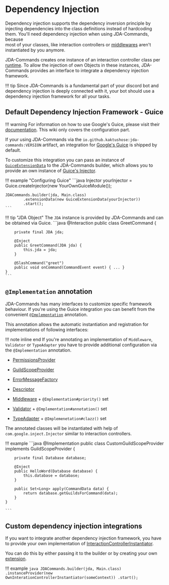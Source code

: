# Dependency Injection
Dependency injection supports the dependency inversion principle by injecting dependencies into the class definitions 
instead of hardcoding them. You'll need dependency injection when using JDA-Commands, because  
most of your classes, like interaction controllers or [middlewares](./middlewares/overview.md) aren't instantiated by 
you anymore. 

JDA-Commands creates one instance of an interaction controller class per [runtime](interactions/overview.md#runtime-scoped-instances).
To allow the injection of own Objects in these instances, JDA-Commands provides an interface to integrate a dependency injection framework.

!!! tip
    Since JDA-Commands is a fundamental part of your discord bot and dependency injection is deeply connected with it,
    your bot should use a dependency injection framework for all your tasks.


## Default Dependency Injection Framework - Guice
!!! warning
    For information on how to use Google's Guice, please visit their [documentation](https://github.com/google/guice/wiki/). This wiki only covers the
    configuration part. 

If your using JDA-Commands via the `io.github.kaktushose:jda-commands:VERSION` artifact, an integration for 
[Google's Guice](https://github.com/google/guice) is shipped by default. 

To customize this integration you can pass an instance of [`GuiceExtensionData`](https://kaktushose.github.io/jda-commands/javadocs/latest/io.github.kaktushose.jda.commands.extension.guice/com/github/kaktushose/jda/commands/guice/GuiceExtensionData.html)
to the JDA-Commands builder, which allows you to provide an own instance of [Guice's Injector](https://google.github.io/guice/api-docs/7.0.0/javadoc/com/google/inject/Injector.html).

!!! example "Configuring Guice"
    ```java
    Injector yourInjector = Guice.createInjector(new YourOwnGuiceModule());

    JDACommands.builder(jda, Main.class)
            .extensionData(new GuiceExtensionData(yourInjector))
            .start();
    ```

!!! tip "JDA Object"
    The `JDA` instance is provided by JDA-Commands and can be obtained via Guice.
    ```java
    @Interaction
    public class GreetCommand {
        
        private final JDA jda;

        @Inject
        public GreetCommand(JDA jda) {
            this.jda = jda;
        }

        @SlashCommand("greet")
        public void onCommand(CommandEvent event) { ... }
    }
    ```

## `@Implementation` annotation
JDA-Commands has many interfaces to customize specific framework behaviour. 
If you're using the Guice integration you can benefit from the convenient [`@Implementation`](https://kaktushose.github.io/jda-commands/javadocs/latest/io.github.kaktushose.jda.commands.extension.guice/com/github/kaktushose/jda/commands/guice/Implementation.html)
annotation. 

This annotation allows the automatic instantiation and registration for implementations of following interfaces:

!!! note inline end
    If you're annotating an implementation of `Middleware`, `Validator` or `TypeAdapter` you have to provide additional configuration via the `@Implementation` annotation.

- [PermissionsProvider](https://kaktushose.github.io/jda-commands/javadocs/development/io.github.kaktushose.jda.commands.core/com/github/kaktushose/jda/commands/permissions/PermissionsProvider.html)
- [GuildScopeProvider](https://kaktushose.github.io/jda-commands/javadocs/development/io.github.kaktushose.jda.commands.core/com/github/kaktushose/jda/commands/scope/GuildScopeProvider.html)
- [ErrorMessageFactory](https://kaktushose.github.io/jda-commands/javadocs/development/io.github.kaktushose.jda.commands.core/com/github/kaktushose/jda/commands/embeds/error/ErrorMessageFactory.html)
- [Descriptor](https://kaktushose.github.io/jda-commands/javadocs/development/io.github.kaktushose.jda.commands.core/com/github/kaktushose/jda/commands/definitions/description/Descriptor.html)

- [Middleware](https://kaktushose.github.io/jda-commands/javadocs/development/io.github.kaktushose.jda.commands.core/com/github/kaktushose/jda/commands/dispatching/middleware/Middleware.html) + `@Implementation#priority()` set
- [Validator](https://kaktushose.github.io/jda-commands/javadocs/development/io.github.kaktushose.jda.commands.core/com/github/kaktushose/jda/commands/dispatching/validation/Validator.html) + `@Implementation#annotation()` set
- [TypeAdapter](https://kaktushose.github.io/jda-commands/javadocs/development/io.github.kaktushose.jda.commands.core/com/github/kaktushose/jda/commands/dispatching/adapter/TypeAdapter.html) + `@Implemenetation#clazz()` set

The annotated classes will be instantiated with help of `com.google.inject.Injector` similar to interaction controllers.

!!! example
    ```java
    @Implementation
    public class CustomGuildScopeProvider implements GuildScopeProvider {

        private final Database database;
    
        @Inject
        public HelloWord(Database database) {
            this.database = database;
        }

        public Set<Long> apply(CommandData data) { 
            return database.getGuildsForCommand(data);
        }
    }

    ```

## Custom dependency injection integrations
If you want to integrate another dependency injection framework, you have to provide your own 
implementation of [InteractionControllerInstantiator](https://kaktushose.github.io/jda-commands/javadocs/latest/io.github.kaktushose.jda.commands.core/com/github/kaktushose/jda/commands/dispatching/instance/InteractionControllerInstantiator.html).

You can do this by either passing it to the builder or by creating your own [extension](extension/writing.md).

!!! example
    ```java
    JDACommands.builder(jda, Main.class)
            .instanceProvider(new OwnInterationControllerInstantiator(someContext))
            .start();
    ```